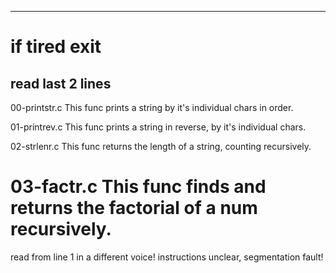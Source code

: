 ----------------------------------------------------
if tired exit
====================================================
read last 2 lines
----------------------------------------------------

00-printstr.c
This func prints a string by it's individual chars in order.

01-printrev.c
This func prints a string in reverse, by it's individual chars.

02-strlenr.c
This func returns the length of a string, counting recursively.

03-factr.c
This func finds and returns the factorial of a num recursively.
====================================================
read from line 1 in a different voice!
instructions unclear, segmentation fault!
